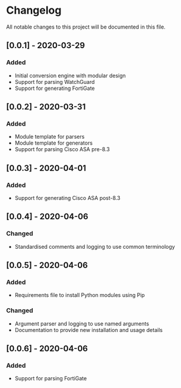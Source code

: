 # Changelog

All notable changes to this project will be documented in this file.

## [0.0.1] - 2020-03-29

### Added

- Initial conversion engine with modular design
- Support for parsing WatchGuard
- Support for generating FortiGate

## [0.0.2] - 2020-03-31

### Added

- Module template for parsers
- Module template for generators
- Support for parsing Cisco ASA pre-8.3

## [0.0.3] - 2020-04-01

### Added

- Support for generating Cisco ASA post-8.3

## [0.0.4] - 2020-04-06

### Changed

- Standardised comments and logging to use common terminology

## [0.0.5] - 2020-04-06

### Added

- Requirements file to install Python modules using Pip

### Changed

- Argument parser and logging to use named arguments
- Documentation to provide new installation and usage details

## [0.0.6] - 2020-04-06

### Added

- Support for parsing FortiGate
